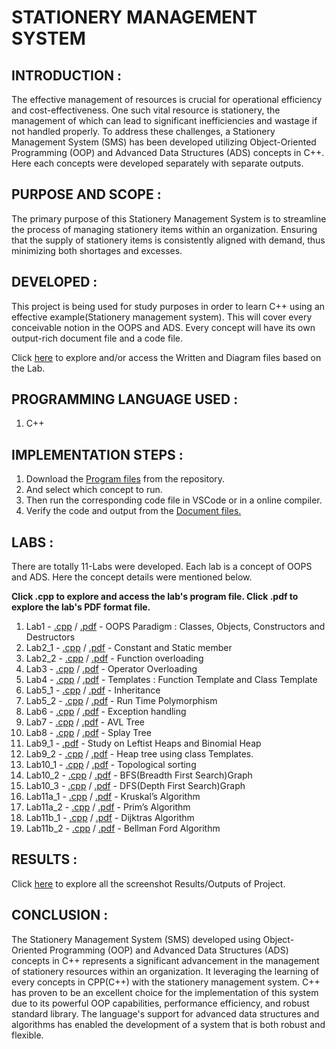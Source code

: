 # STATIONERY MANAGEMENT SYSTEM

## INTRODUCTION :
The effective management of resources is crucial for operational efficiency and cost-effectiveness. 
One such vital resource is stationery, the management of which can lead to significant inefficiencies and wastage if not handled properly. 
To address these challenges, a Stationery Management System (SMS) has been developed utilizing Object-Oriented Programming (OOP) and Advanced Data Structures (ADS) concepts in C++.
Here each concepts were developed separately with separate outputs.

## PURPOSE AND SCOPE :
The primary purpose of this Stationery Management System is to streamline the process of managing stationery items within an organization. 
Ensuring that the supply of stationery items is consistently aligned with demand, thus minimizing both shortages and excesses.

## DEVELOPED :
This project is being used for study purposes in order to learn C++ using an effective example(Stationery management system).
This will cover every conceivable notion in the OOPS and ADS.
Every concept will have its own output-rich document file and a code file.

Click [here](Written) to explore and/or access the Written and Diagram files based on the Lab.

## PROGRAMMING LANGUAGE USED :
1. C++

## IMPLEMENTATION STEPS :
1. Download the [Program files](Program_files) from the repository.
2. And select which concept to run.
3. Then run the corresponding code file in VSCode or in a online compiler.
4. Verify the code and output from the [Document files.](Document_files)

## LABS :
There are totally 11-Labs were developed.
Each lab is a concept of OOPS and ADS.
Here the concept details were mentioned below.

**Click .cpp to explore and access the lab's program file.
Click .pdf to explore the lab's PDF format file.**

1. Lab1 - [.cpp](Program_files/Lab1.cpp) / [.pdf](Document_files/Lab1.pdf) - OOPS Paradigm : Classes, Objects, Constructors and Destructors 
2. Lab2_1 - [.cpp](Program_files/Lab2_1.cpp) / [.pdf](Document_files/Lab2_1.pdf) - Constant and Static member 
3. Lab2_2 - [.cpp](Program_files/Lab2_2.cpp) / [.pdf](Document_files/Lab2_2.pdf) - Function overloading 
4. Lab3 - [.cpp](Program_files/Lab3.cpp) / [.pdf](Document_files/Lab3.pdf) - Operator Overloading 
5. Lab4 - [.cpp](Program_files/Lab4.cpp) / [.pdf](Document_files/Lab4.pdf) - Templates : Function Template and Class Template 
6. Lab5_1 - [.cpp](Program_files/Lab5_1.cpp) / [.pdf](Document_files/Lab5_1.pdf) - Inheritance
7. Lab5_2 - [.cpp](Program_files/Lab5_2.cpp) / [.pdf](Document_files/Lab5_2.pdf) - Run Time Polymorphism
8. Lab6 - [.cpp](Program_files/Lab6.cpp) / [.pdf](Document_files/Lab6.pdf) - Exception handling
9. Lab7 - [.cpp](Program_files/Lab7.cpp) / [.pdf](Document_files/Lab7.pdf) - AVL Tree
10. Lab8 - [.cpp](Program_files/Lab8.cpp) / [.pdf](Document_files/Lab8.pdf) - Splay Tree
11. Lab9_1 - [.pdf](Document_files/Lab9_1.pdf) - Study on Leftist Heaps and Binomial Heap 
12. Lab9_2 - [.cpp](Program_files/Lab9_2.cpp) / [.pdf](Document_files/Lab9_2.pdf) - Heap tree using class Templates.
13. Lab10_1 - [.cpp](Program_files/Lab10_1.cpp) / [.pdf](Document_files/Lab10_1.pdf) - Topological sorting
14. Lab10_2 - [.cpp](Program_files/Lab10_2.cpp) / [.pdf](Document_files/Lab10_2.pdf) - BFS(Breadth First Search)Graph
15. Lab10_3 - [.cpp](Program_files/Lab10_3.cpp) / [.pdf](Document_files/Lab10_3.pdf) - DFS(Depth First Search)Graph
16. Lab11a_1 - [.cpp](Program_files/Lab11a_1.cpp) / [.pdf](Document_files/Lab11a_1.pdf) - Kruskal’s Algorithm
17. Lab11a_2 - [.cpp](Program_files/Lab11a_2.cpp) / [.pdf](Document_files/Lab11a_2.pdf) - Prim’s Algorithm
18. Lab11b_1 - [.cpp](Program_files/Lab11b_1.cpp) / [.pdf](Document_files/Lab11b_1.pdf) - Dijktras Algorithm
19. Lab11b_2 - [.cpp](Program_files/Lab11b_2.cpp) / [.pdf](Document_files/Lab11b_2.pdf) - Bellman Ford Algorithm 

## RESULTS :
Click [here](Result) to explore all the screenshot Results/Outputs of Project.

## CONCLUSION :
The Stationery Management System (SMS) developed using Object-Oriented Programming (OOP) and Advanced Data Structures (ADS) concepts in C++ represents a significant advancement in the management of stationery resources within an organization. 
It leveraging the learning of every concepts in CPP(C++) with the stationery management system.
C++ has proven to be an excellent choice for the implementation of this system due to its powerful OOP capabilities, performance efficiency, and robust standard library. 
The language's support for advanced data structures and algorithms has enabled the development of a system that is both robust and flexible.

